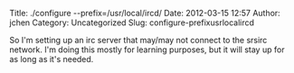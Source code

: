 Title: ./configure --prefix=/usr/local/ircd/
Date: 2012-03-15 12:57
Author: jchen
Category: Uncategorized
Slug: configure-prefixusrlocalircd

So I'm setting up an irc server that may/may not connect to the srsirc
network. I'm doing this mostly for learning purposes, but it will stay
up for as long as it's needed.
